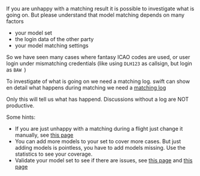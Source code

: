 <!--
    SPDX-FileCopyrightText: Copyright (C) swift Project Community / Contributors
    SPDX-License-Identifier: GFDL-1.3-only
-->

If you are unhappy with a matching result it is possible to investigate what is going on.
But please understand that model matching depends on many factors

- your model set
- the login data of the other party
- your model matching settings

So we have seen many cases where fantasy ICAO codes are used, or user login under mismatching credentials (like using `DLH123` as callsign, but login as `BAW `)

To investigate of what is going on we need a matching log.
swift can show en detail what happens during matching we need a [matching log](./matching_log.md)

Only this will tell us what has happend.
Discussions without a log are NOT productive.

Some hints:

- If you are just unhappy with a matching during a flight just change it manually, see [this page](./../../documentation/swift_gui/models/manually_changing_models.md)
- You can add more models to your set to cover more cases.
  But just adding models is pointless, you have to add models missing.
  Use the statistics to see your coverage.
- Validate your model set to see if there are issues, see [this page](./../../documentation/flying/model_set_validation.md) and [this page](./../../documentation/flying/model_set_validation_example.md)
